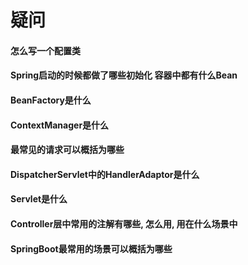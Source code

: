 # 疑问
#### 怎么写一个配置类

#### Spring启动的时候都做了哪些初始化 容器中都有什么Bean

#### BeanFactory是什么

#### ContextManager是什么

#### 最常见的请求可以概括为哪些

#### DispatcherServlet中的HandlerAdaptor是什么

#### Servlet是什么

#### Controller层中常用的注解有哪些, 怎么用, 用在什么场景中

#### SpringBoot最常用的场景可以概括为哪些



